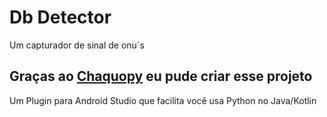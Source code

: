 # Db Detector
Um capturador de sinal de onu´s

## Graças ao [Chaquopy](https://chaquo.com/chaquopy/) eu pude criar esse projeto
Um Plugin para Android Studio que facilita você usa Python no Java/Kotlin
